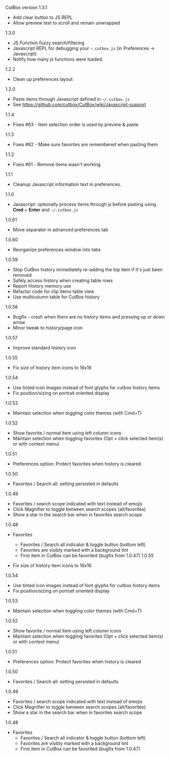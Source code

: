 CutBox version 1.3.1

- Add clear button to JS REPL
- Allow preview text to scroll and remain unwrapped

1.3.0

- JS Function fuzzy search/filtering
- Javascript REPL for debugging your `~.cutbox.js` (in Preferences -> Javascript)
- Notify how many js functions were loaded.

1.2.2

- Clean up preferences layout

1.2.0

- Paste items through Javascript defined in `~/.cutbox.js`
- See https://github.com/cutbox/CutBox/wiki/Javascript-support

1.1.4

- Fixes #63 - Item selection order is used by preview & paste

1.1.3

- Fixes #62 - Make sure favorites are remembered when pasting them

1.1.2

- Fixes #61 - Remove items wasn't working

1.1.1

- Cleanup Javascript information text in preferences.

1.1.0

- Javascript: optionally process items through js before pasting using **Cmd** + **Enter** and `~/.cutbox.js`

1.0.61

- Move separator in advanced preferences tab

1.0.60

- Reorganize preferences window into tabs

1.0.59

- Stop CutBox history immediately re-adding the top item if it's just
  been removed
- Safely access history when creating table rows
- Report History memory use
- Refactor code for clip items table view
- Use multicolumn table for CutBox history

1.0.58

- Bugfix - crash when there are no history items and pressing up or down arrow
- Minor tweak to history/page icon

1.0.57

- Improve standard history icon

1.0.55

- Fix size of history item icons to 16x16

1.0.54

- Use tinted icon images instead of font glyphs for cutbox history items
- Fix position/sizing on portrait oriented display

1.0.53

- Maintain selection when toggling color themes (with Cmd+T)

1.0.52

- Show favorite / normal item using left column icons
- Maintain selection when toggling favorites (Opt + click selected item(s) or with context menu)

1.0.51

- Preferences option: Protect favorites when history is cleared

1.0.50

- Favorites / Search all: setting persisted in defaults

1.0.49

- Favorites / search scope indicated with text instead of emojis
- Click Magnifier to toggle between search scopes (all/favorites)
- Show a star in the search bar when in favorites search scope

1.0.48

- Favorites
    - Favorites / Search all indicator & toggle button (bottom left)
    - Favorites are visibly marked with a background tint
    - First item in CutBox can be favorited (bugfix from 1.0.47)
1.0.55

- Fix size of history item icons to 16x16

1.0.54

- Use tinted icon images instead of font glyphs for cutbox history items
- Fix position/sizing on portrait oriented display

1.0.53

- Maintain selection when toggling color themes (with Cmd+T)

1.0.52

- Show favorite / normal item using left column icons
- Maintain selection when toggling favorites (Opt + click selected item(s) or with context menu)

1.0.51

- Preferences option: Protect favorites when history is cleared

1.0.50

- Favorites / Search all: setting persisted in defaults

1.0.49

- Favorites / search scope indicated with text instead of emojis
- Click Magnifier to toggle between search scopes (all/favorites)
- Show a star in the search bar when in favorites search scope

1.0.48

- Favorites
    - Favorites / Search all indicator & toggle button (bottom left)
    - Favorites are visibly marked with a background tint
    - First item in CutBox can be favorited (bugfix from 1.0.47)
